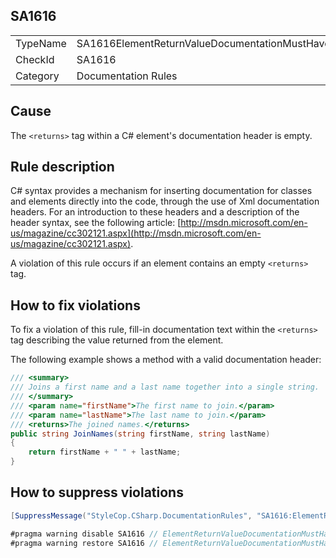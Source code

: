 ﻿## SA1616

<table>
<tr>
  <td>TypeName</td>
  <td>SA1616ElementReturnValueDocumentationMustHaveText</td>
</tr>
<tr>
  <td>CheckId</td>
  <td>SA1616</td>
</tr>
<tr>
  <td>Category</td>
  <td>Documentation Rules</td>
</tr>
</table>

## Cause

The `<returns>` tag within a C# element's documentation header is empty.

## Rule description

C# syntax provides a mechanism for inserting documentation for classes and elements directly into the code, through the use of Xml documentation headers. For an introduction to these headers and a description of the header syntax, see the following article: [http://msdn.microsoft.com/en-us/magazine/cc302121.aspx](http://msdn.microsoft.com/en-us/magazine/cc302121.aspx).

A violation of this rule occurs if an element contains an empty `<returns>` tag.

## How to fix violations

To fix a violation of this rule, fill-in documentation text within the `<returns>` tag describing the value returned from the element.

The following example shows a method with a valid documentation header:

```csharp
/// <summary>
/// Joins a first name and a last name together into a single string.
/// </summary>
/// <param name="firstName">The first name to join.</param>
/// <param name="lastName">The last name to join.</param>
/// <returns>The joined names.</returns>
public string JoinNames(string firstName, string lastName)
{
    return firstName + " " + lastName;
}
```

## How to suppress violations

```csharp
[SuppressMessage("StyleCop.CSharp.DocumentationRules", "SA1616:ElementReturnValueDocumentationMustHaveText", Justification = "Reviewed.")]
```

```csharp
#pragma warning disable SA1616 // ElementReturnValueDocumentationMustHaveText
#pragma warning restore SA1616 // ElementReturnValueDocumentationMustHaveText
```
